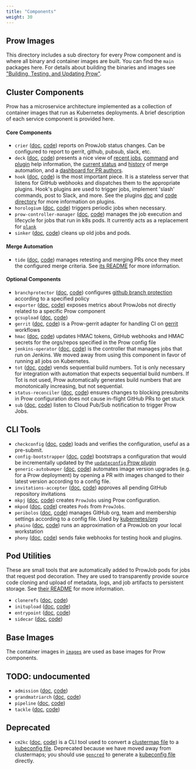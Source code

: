 ```yaml
---
title: "Components"
weight: 30
---
```


## Prow Images

This directory includes a sub directory for every Prow component and is where all binary and container images are built. You can find the `main` packages here. For details about building the binaries and images see ["Building, Testing, and Updating Prow"](/docs/build-test-update/).

## Cluster Components

Prow has a microservice architecture implemented as a collection of container images that run as Kubernetes deployments. A brief description of each service component is provided here.

#### Core Components

* `crier` ([doc](/docs/components/core/crier/), [code](https://github.com/kubernetes/test-infra/tree/master/prow/cmd/crier)) reports on ProwJob status changes. Can be configured to report to gerrit, github, pubsub, slack, etc.
* `deck` ([doc](/docs/components/core/deck/), [code](https://github.com/kubernetes/test-infra/tree/master/prow/cmd/deck)) presents a nice view of [recent jobs](https://prow.k8s.io/), [command](https://prow.k8s.io/command-help) and [plugin](https://prow.k8s.io/plugins) help information, the [current status](https://prow.k8s.io/tide) and [history](https://prow.k8s.io/tide-history) of merge automation, and a [dashboard for PR authors](https://prow.k8s.io/pr).
* `hook` ([doc](/docs/components/core/hook/), [code](https://github.com/kubernetes/test-infra/tree/master/prow/cmd/hook)) is the most important piece. It is a stateless server that listens for GitHub webhooks and dispatches them to the appropriate plugins. Hook's plugins are used to trigger jobs, implement 'slash' commands, post to Slack, and more. See the plugins [doc](/docs/components/plugins/) and [code directory](https://github.com/kubernetes/test-infra/tree/master/prow/plugins) for more information on plugins.
* `horologium` ([doc](/docs/components/core/horologium/), [code](https://github.com/kubernetes/test-infra/tree/master/prow/cmd/horologium)) triggers periodic jobs when necessary.
* `prow-controller-manager` ([doc](/docs/components/core/prow-controller-manager/), [code](https://github.com/kubernetes/test-infra/tree/master/prow/cmd/prow-controller-manager)) manages the job execution and lifecycle for jobs that run in k8s pods. It currently acts as a replacement for [`plank`](/docs/components/deprecated/plank/)
* `sinker` ([doc](/docs/components/core/sinker/), [code](https://github.com/kubernetes/test-infra/tree/master/prow/cmd/sinker)) cleans up old jobs and pods.

#### Merge Automation

* `tide` ([doc](/docs/components/core/tide/), [code](https://github.com/kubernetes/test-infra/tree/master/prow/cmd/tide)) manages retesting and merging PRs once they meet the configured merge criteria. See [its README](/docs/components/core/tide/) for more information.

#### Optional Components

* `branchprotector` ([doc](/docs/components/optional/branchprotector/), [code](https://github.com/kubernetes/test-infra/tree/master/prow/cmd/branchprotector)) configures [github branch protection](https://help.github.com/articles/about-protected-branches/) according to a specified policy
* `exporter` ([doc](/docs/components/optional/exporter/), [code](https://github.com/kubernetes/test-infra/tree/master/prow/cmd/exporter)) exposes metrics about ProwJobs not directly related to a specific Prow component
* `gcsupload` ([doc](/docs/components/optional/gcsupload/), [code](https://github.com/kubernetes/test-infra/tree/master/prow/cmd/gcsupload))
* `gerrit` ([doc](/docs/components/optional/gerrit/), [code](https://github.com/kubernetes/test-infra/tree/master/prow/cmd/gerrit)) is a Prow-gerrit adapter for handling CI on [gerrit](https://www.gerritcodereview.com/) workflows
* `hmac` ([doc](/docs/components/optional/hmac/), [code](https://github.com/kubernetes/test-infra/tree/master/prow/cmd/hmac)) updates HMAC tokens, GitHub webhooks and HMAC secrets for the orgs/repos specified in the Prow config file
* `jenkins-operator` ([doc](/docs/components/optional/jenkins-operator/), [code](https://github.com/kubernetes/test-infra/tree/master/prow/cmd/jenkins-operator)) is the controller that manages jobs that run on Jenkins. We moved away from using this component in favor of running all jobs on Kubernetes.
* `tot` ([doc](/docs/components/optional/tot/), [code](https://github.com/kubernetes/test-infra/tree/master/prow/cmd/tot)) vends sequential build numbers. Tot is only necessary for integration with automation that expects sequential build numbers. If Tot is not used, Prow automatically generates build numbers that are monotonically increasing, but not sequential.
* `status-reconciler` ([doc](/docs/components/optional/status-reconciler/), [code](https://github.com/kubernetes/test-infra/tree/master/prow/cmd/status-reconciler)) ensures changes to blocking presubmits in Prow configuration does not cause in-flight GitHub PRs to get stuck
* `sub` ([doc](/docs/components/optional/sub/), [code](https://github.com/kubernetes/test-infra/tree/master/prow/cmd/sub)) listen to Cloud Pub/Sub notification to trigger Prow Jobs.

## CLI Tools

* `checkconfig` ([doc](/docs/components/cli-tools/checkconfig/), [code](https://github.com/kubernetes/test-infra/tree/master/prow/cmd/checkconfig)) loads and verifies the configuration, useful as a pre-submit.
* `config-bootstrapper` ([doc](/docs/components/cli-tools/config-bootstrapper/), [code](https://github.com/kubernetes/test-infra/tree/master/prow/cmd/config-bootstrapper)) bootstraps a configuration that would be incrementally updated by the [`updateconfig` Prow plugin](/docs/components/plugins/updateconfig/)
* `generic-autobumper` ([doc](/docs/components/cli-tools/generic-autobumper/), [code](https://github.com/kubernetes/test-infra/tree/master/prow/cmd/generic-autobumper)) automates image version upgrades (e.g. for a Prow deployment) by opening a PR with images changed to their latest version according to a config file.
* `invitations-accepter` ([doc](/docs/components/cli-tools/invitations-accepter/), [code](https://github.com/kubernetes/test-infra/tree/master/prow/cmd/invitations-accepter)) approves all pending GitHub repository invitations
* `mkpj` ([doc](/docs/components/cli-tools/mkpj/), [code](https://github.com/kubernetes/test-infra/tree/master/prow/cmd/mkpj)) creates `ProwJobs` using Prow configuration.
* `mkpod` ([doc](/docs/components/cli-tools/mkpod/), [code](https://github.com/kubernetes/test-infra/tree/master/prow/cmd/mkpod)) creates `Pods` from `ProwJobs`.
* `peribolos` ([doc](/docs/components/cli-tools/peribolos/), [code](https://github.com/kubernetes/test-infra/tree/master/prow/cmd/peribolos)) manages GitHub org, team and membership settings according to a config file. Used by [kubernetes/org](https://github.com/kubernetes/org)
* `phaino` ([doc](/docs/components/cli-tools/phaino/), [code](https://github.com/kubernetes/test-infra/tree/master/prow/cmd/phaino)) runs an approximation of a ProwJob on your local workstation
* `phony` ([doc](/docs/components/cli-tools/phony/), [code](https://github.com/kubernetes/test-infra/tree/master/prow/cmd/phony)) sends fake webhooks for testing hook and plugins.

## Pod Utilities

These are small tools that are automatically added to ProwJob pods for jobs that request pod decoration. They are used to transparently provide source code cloning and upload of metadata, logs, and job artifacts to persistent storage. See [their README](/docs/components/pod-utilities/) for more information.

* `clonerefs` ([doc](/docs/components/pod-utilities/clonerefs/), [code](https://github.com/kubernetes/test-infra/tree/master/prow/cmd/clonerefs))
* `initupload` ([doc](/docs/components/pod-utilities/initupload/), [code](https://github.com/kubernetes/test-infra/tree/master/prow/cmd/initupload))
* `entrypoint` ([doc](/docs/components/pod-utilities/entrypoint/), [code](https://github.com/kubernetes/test-infra/tree/master/prow/cmd/entrypoint))
* `sidecar` ([doc](/docs/components/pod-utilities/sidecar/), [code](https://github.com/kubernetes/test-infra/tree/master/prow/cmd/sidecar))

## Base Images

The container images in [`images`](https://github.com/kubernetes/test-infra/tree/master/images) are used as base images for Prow components.

## TODO: undocumented

* `admission` ([doc](/docs/components/undocumented/admission/), [code](https://github.com/kubernetes/test-infra/tree/master/prow/cmd/admission))
* `grandmatriarch` ([doc](/docs/components/undocumented/grandmatriarch/), [code](https://github.com/kubernetes/test-infra/tree/master/prow/cmd/grandmatriarch))
* `pipeline` ([doc](/docs/components/undocumented/pipeline/), [code](https://github.com/kubernetes/test-infra/tree/master/prow/cmd/pipeline))
* `tackle` ([doc](/docs/components/undocumented/tackle/), [code](https://github.com/kubernetes/test-infra/tree/master/prow/cmd/tackle))

## Deprecated

* `cm2kc` ([doc](/docs/components/deprecated/cm2kc/), [code](https://github.com/kubernetes/test-infra/tree/master/prow/cmd/cm2kc)) is a CLI tool used to convert a [clustermap file](/docs/getting-started-deploy/#run-test-pods-in-different-clusters) to a [kubeconfig file](https://kubernetes.io/docs/tasks/access-application-cluster/configure-access-multiple-clusters/). Deprecated because we have moved away from clustermaps; you should use [`gencred`](https://github.com/kubernetes/test-infra/tree/master/gencred) to generate a [kubeconfig file](https://kubernetes.io/docs/tasks/access-application-cluster/configure-access-multiple-clusters/) directly.
